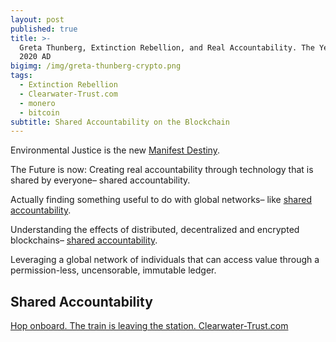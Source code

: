 ```yaml
---
layout: post
published: true
title: >-
  Greta Thunberg, Extinction Rebellion, and Real Accountability. The Year Is
  2020 AD
bigimg: /img/greta-thunberg-crypto.png
tags:
  - Extinction Rebellion
  - Clearwater-Trust.com
  - monero
  - bitcoin
subtitle: Shared Accountability on the Blockchain
---
```

Environmental Justice is the new [Manifest Destiny](https://www.zinnedproject.org/materials/indian-removal/).

The Future is now:
Creating real accountability through technology that is shared by everyone– shared accountability.

Actually finding something useful to do with global networks– like [shared accountability](https://bitcoin.org).

Understanding the effects of distributed, decentralized and encrypted blockchains– [shared accountability](https://getmonero.org).

Leveraging a global network of individuals that can access value through a permission-less, uncensorable, immutable ledger.

## Shared Accountability
[Hop onboard. The train is leaving the station. Clearwater-Trust.com](https://clearwater-trust.com)